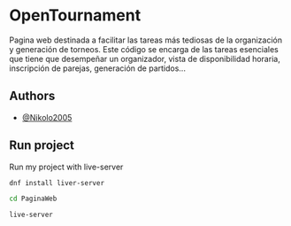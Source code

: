 
# OpenTournament

Pagina web destinada a facilitar las tareas más tediosas de la organización y generación de torneos.
Este código se encarga de las tareas esenciales que tiene que desempeñar un organizador, vista de disponibilidad horaria, inscripción de parejas, generación de partidos...



## Authors

- [@Nikolo2005](https://github.com/Nikolo2005)



## Run project

Run my project with live-server

```bash
dnf install liver-server
```
```bash
cd PaginaWeb
```
```bash
live-server
```
